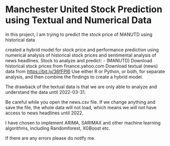 # Manchester United Stock Prediction using Textual and Numerical Data
In this project, I am trying to predict the stock price of MANUTD using historical data 

created a hybrid model for stock price and performance prediction using numerical analysis of historical stock prices and sentimental analysis of news headlines. Stock to analyze and predict: - (MANUTD) Download historical stock prices from finance.yahoo.com Download textual (news) data from https://bit.ly/36fFPI6 Use either R or Python, or both, for separate analysis, and then combine the findings to create a hybrid model.

The drawback of the textual data is that we are only able to analyze and understand the data until 2022-03-31.

Be careful while you open the news.csv file. If we change anything and save the file, the whole data will not load, which means we will not have access to news headlines until 2022.

I have chosen to implement ARIMA, SARIMAX and other machine learning algorithms, including Randomforest, XGBoost etc.

If there are any errors please do notify me.
